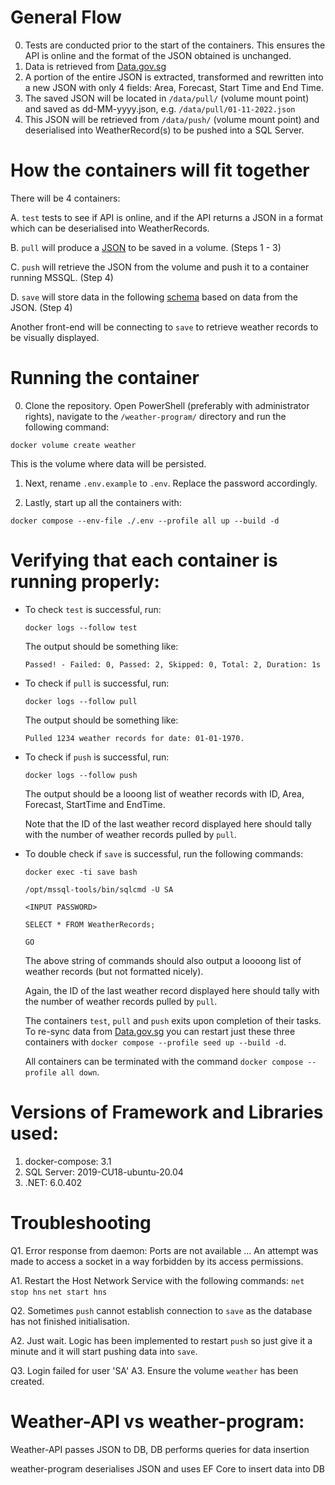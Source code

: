 # General Flow
0. Tests are conducted prior to the start of the containers. This ensures the API is online and the format of the JSON obtained is unchanged.
1. Data is retrieved from [Data.gov.sg](https://data.gov.sg/dataset/weather-forecast)
2. A portion of the entire JSON is extracted, transformed and rewritten into a new JSON with only 4 fields: Area, Forecast, Start Time and End Time.
3. The saved JSON will be located in `/data/pull/` (volume mount point) and saved as dd-MM-yyyy.json, e.g. `/data/pull/01-11-2022.json`
4. This JSON will be retrieved from `/data/push/` (volume mount point) and deserialised into WeatherRecord(s) to be pushed into a SQL Server.

# How the containers will fit together
There will be 4 containers:

A. `test` tests to see if API is online, and if the API returns a JSON in a format which can be deserialised into WeatherRecords.

B. `pull` will produce a [JSON](https://github.com/vms3-demo-purpose/weather-program/files/9934735/01-11-2022.json.txt)
to be saved in a volume. (Steps 1 - 3)

C. `push` will retrieve the JSON from the volume and push it to a container running MSSQL. (Step 4)

D. `save` will store data in the following [schema](https://github.com/vms3-demo-purpose/weather-program/files/9934736/CREATE_TABLE.sql.txt) based on data from the JSON. (Step 4)

Another front-end will be connecting to `save` to retrieve weather records to be visually displayed. 

# Running the container
0. Clone the repository. Open PowerShell (preferably with administrator rights), navigate to the `/weather-program/` directory and run the following command:

`docker volume create weather`

This is the volume where data will be persisted. 

1. Next, rename `.env.example` to `.env`. Replace the password accordingly.

2. Lastly, start up all the containers with:

`docker compose --env-file ./.env --profile all up --build -d`

# Verifying that each container is running properly:

* To check `test` is successful, run:

  `docker logs --follow test`

  The output should be something like:

  `Passed! - Failed: 0, Passed: 2, Skipped: 0, Total: 2, Duration: 1s`

* To check if `pull` is successful, run: 

  `docker logs --follow pull`

  The output should be something like:

  `Pulled 1234 weather records for date: 01-01-1970.`

* To check if `push` is successful, run:

  `docker logs --follow push`

  The output should be a looong list of weather records with ID, Area, Forecast, StartTime and EndTime.  
       
  Note that the ID of the last weather record displayed here should tally with the number of weather records pulled by `pull`.

* To double check if `save` is successful, run the following commands:

  `docker exec -ti save bash`

  `/opt/mssql-tools/bin/sqlcmd -U SA`

  `<INPUT PASSWORD>`

  `SELECT * FROM WeatherRecords;`

  `GO`

  The above string of commands should also output a loooong list of weather records (but not formatted nicely). 
       
  Again, the ID of the last weather record displayed here should tally with the number of weather records pulled by `pull`.
  
  The containers `test`, `pull` and `push` exits upon completion of their tasks. To re-sync data from [Data.gov.sg](https://data.gov.sg/dataset/weather-forecast) you can restart just these three containers with `docker compose --profile seed up --build -d`.
  
  All containers can be terminated with the command `docker compose --profile all down`.

# Versions of Framework and Libraries used:
1. docker-compose: 3.1
2. SQL Server: 2019-CU18-ubuntu-20.04
3. .NET: 6.0.402

# Troubleshooting
Q1. Error response from daemon: Ports are not available ... An attempt was made to access a socket in a way forbidden by its access permissions.

A1. Restart the Host Network Service with the following commands:   `net stop hns` `net start hns`

Q2. Sometimes `push` cannot establish connection to `save` as the database has not finished initialisation. 

A2. Just wait. Logic has been implemented to restart `push` so just give it a minute and it will start pushing data into `save`.

Q3. Login failed for user 'SA'
A3. Ensure the volume `weather` has been created.

# Weather-API vs weather-program:
Weather-API passes JSON to DB, DB performs queries for data insertion

weather-program deserialises JSON and uses EF Core to insert data into DB
